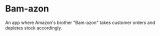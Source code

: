 # Bam-azon
An app where Amazon's brother "Bam-azon" takes customer orders and depletes stock accordingly.
